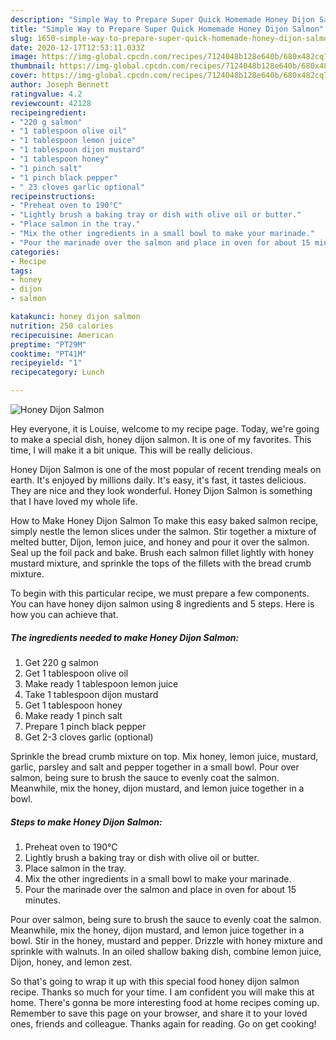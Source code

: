 ```yaml
---
description: "Simple Way to Prepare Super Quick Homemade Honey Dijon Salmon"
title: "Simple Way to Prepare Super Quick Homemade Honey Dijon Salmon"
slug: 1650-simple-way-to-prepare-super-quick-homemade-honey-dijon-salmon
date: 2020-12-17T12:53:11.033Z
image: https://img-global.cpcdn.com/recipes/7124048b128e640b/680x482cq70/honey-dijon-salmon-recipe-main-photo.jpg
thumbnail: https://img-global.cpcdn.com/recipes/7124048b128e640b/680x482cq70/honey-dijon-salmon-recipe-main-photo.jpg
cover: https://img-global.cpcdn.com/recipes/7124048b128e640b/680x482cq70/honey-dijon-salmon-recipe-main-photo.jpg
author: Joseph Bennett
ratingvalue: 4.2
reviewcount: 42128
recipeingredient:
- "220 g salmon"
- "1 tablespoon olive oil"
- "1 tablespoon lemon juice"
- "1 tablespoon dijon mustard"
- "1 tablespoon honey"
- "1 pinch salt"
- "1 pinch black pepper"
- " 23 cloves garlic optional"
recipeinstructions:
- "Preheat oven to 190°C"
- "Lightly brush a baking tray or dish with olive oil or butter."
- "Place salmon in the tray."
- "Mix the other ingredients in a small bowl to make your marinade."
- "Pour the marinade over the salmon and place in oven for about 15 minutes."
categories:
- Recipe
tags:
- honey
- dijon
- salmon

katakunci: honey dijon salmon 
nutrition: 250 calories
recipecuisine: American
preptime: "PT29M"
cooktime: "PT41M"
recipeyield: "1"
recipecategory: Lunch

---
```



![Honey Dijon Salmon](https://img-global.cpcdn.com/recipes/7124048b128e640b/680x482cq70/honey-dijon-salmon-recipe-main-photo.jpg)

Hey everyone, it is Louise, welcome to my recipe page. Today, we're going to make a special dish, honey dijon salmon. It is one of my favorites. This time, I will make it a bit unique. This will be really delicious.

Honey Dijon Salmon is one of the most popular of recent trending meals on earth. It's enjoyed by millions daily. It's easy, it's fast, it tastes delicious. They are nice and they look wonderful. Honey Dijon Salmon is something that I have loved my whole life.

How to Make Honey Dijon Salmon To make this easy baked salmon recipe, simply nestle the lemon slices under the salmon. Stir together a mixture of melted butter, Dijon, lemon juice, and honey and pour it over the salmon. Seal up the foil pack and bake. Brush each salmon fillet lightly with honey mustard mixture, and sprinkle the tops of the fillets with the bread crumb mixture.


To begin with this particular recipe, we must prepare a few components. You can have honey dijon salmon using 8 ingredients and 5 steps. Here is how you can achieve that.

<!--inarticleads1-->

##### The ingredients needed to make Honey Dijon Salmon:

1. Get 220 g salmon
1. Get 1 tablespoon olive oil
1. Make ready 1 tablespoon lemon juice
1. Take 1 tablespoon dijon mustard
1. Get 1 tablespoon honey
1. Make ready 1 pinch salt
1. Prepare 1 pinch black pepper
1. Get  2-3 cloves garlic (optional)


Sprinkle the bread crumb mixture on top. Mix honey, lemon juice, mustard, garlic, parsley and salt and pepper together in a small bowl. Pour over salmon, being sure to brush the sauce to evenly coat the salmon. Meanwhile, mix the honey, dijon mustard, and lemon juice together in a bowl. 

<!--inarticleads2-->

##### Steps to make Honey Dijon Salmon:

1. Preheat oven to 190°C
1. Lightly brush a baking tray or dish with olive oil or butter.
1. Place salmon in the tray.
1. Mix the other ingredients in a small bowl to make your marinade.
1. Pour the marinade over the salmon and place in oven for about 15 minutes.


Pour over salmon, being sure to brush the sauce to evenly coat the salmon. Meanwhile, mix the honey, dijon mustard, and lemon juice together in a bowl. Stir in the honey, mustard and pepper. Drizzle with honey mixture and sprinkle with walnuts. In an oiled shallow baking dish, combine lemon juice, Dijon, honey, and lemon zest. 

So that's going to wrap it up with this special food honey dijon salmon recipe. Thanks so much for your time. I am confident you will make this at home. There's gonna be more interesting food at home recipes coming up. Remember to save this page on your browser, and share it to your loved ones, friends and colleague. Thanks again for reading. Go on get cooking!
